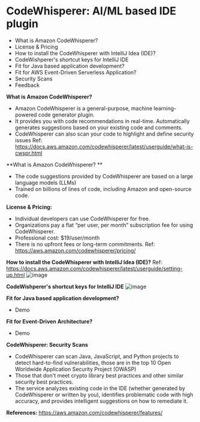# CodeWhisperer: AI/ML based IDE plugin

- What is Amazon CodeWhisperer?
- License & Pricing
- How to install the CodeWhisperer with IntelliJ Idea (IDE)?
- CodeWishperer's shortcut keys for IntelliJ IDE
- Fit for Java based application development?
- Fit for AWS Event-Driven Serverless Application?
- Security Scans 
- Feedback

**What is Amazon CodeWhisperer?**
- Amazon CodeWhisperer is a general-purpose, machine learning-powered code generator plugin.
- It provides you with code recommendations in real-time. Automatically generates suggestions based on your existing code and comments. 
- CodeWhisperer can also scan your code to highlight and define security issues
Ref:  https://docs.aws.amazon.com/codewhisperer/latest/userguide/what-is-cwspr.html

**What is Amazon CodeWhisperer? **
- The code suggestions provided by CodeWhisperer are based on a large language models (LLMs)
- Trained on billions of lines of code, including Amazon and open-source code.

**License & Pricing:**
- Individual developers can use CodeWhisperer for free. 
- Organizations pay a flat “per user, per month” subscription fee for using CodeWhisperer.
- Professional cost: $19/user/month
- There is no upfront fees or long-term commitments.
Ref:  https://aws.amazon.com/codewhisperer/pricing/

**How to install the CodeWhisperer with IntelliJ Idea (IDE)?**
Ref: https://docs.aws.amazon.com/codewhisperer/latest/userguide/setting-up.html
![image](https://github.com/hemantchaurasia/aws-cloud/assets/43479345/60e8def6-b611-4d32-8631-bc2471705b86)

**CodeWishperer's shortcut keys for IntelliJ IDE**
![image](https://github.com/hemantchaurasia/aws-cloud/assets/43479345/c5b23fb1-979d-4bdb-8081-a5cb704f42bc)

**Fit for Java based application development?**
- Demo

**Fit for Event-Driven Architecture?**
- Demo

**CodeWhisperer: Security Scans**
- CodeWhisperer can scan Java, JavaScript, and Python projects to detect hard-to-find vulnerabilities, those are in the top 10 Open Worldwide Application Security Project (OWASP) 
- Those that don't meet crypto library best practices and other similar security best practices. 
- The service analyzes existing code in the IDE (whether generated by CodeWhisperer or written by you), identifies problematic code with high accuracy, and provides intelligent suggestions on how to remediate it.

**References:**
https://aws.amazon.com/codewhisperer/features/
